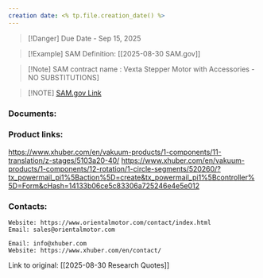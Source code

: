 ```yaml
---
creation date: <% tp.file.creation_date() %>
---
```

> [!Danger] Due Date - Sep 15, 2025
> 

> [!Example] SAM Definition: [[2025-08-30 SAM.gov]]

> [!Note] SAM contract name : Vexta Stepper Motor with Accessories - NO SUBSTITUTIONS]

> [!NOTE] [SAM.gov Link](https://sam.gov/search/?index=_all&page=1&pageSize=25&sort=-modifiedDate&sfm%5Bstatus%5D%5Bis_active%5D=true&sfm%5Bstatus%5D%5Bis_inactive%5D=true&sfm%5BsimpleSearch%5D%5BkeywordRadio%5D=ALL&sfm%5BsimpleSearch%5D%5BkeywordTags%5D%5B0%5D%5Bvalue%5D=468736)
> 

### Documents:


### Product links:
https://www.xhuber.com/en/vakuum-products/1-components/11-translation/z-stages/5103a20-40/
https://www.xhuber.com/en/vakuum-products/1-components/12-rotation/1-circle-segments/520260/?tx_powermail_pi1%5Baction%5D=create&tx_powermail_pi1%5Bcontroller%5D=Form&cHash=14133b06ce5c83306a725246e4e5e012

### Contacts:
```
Website: https://www.orientalmotor.com/contact/index.html
Email: sales@orientalmotor.com
```

```
Email: info@xhuber.com
Website: https://www.xhuber.com/en/contact/
```

Link to original: [[2025-08-30 Research Quotes]]